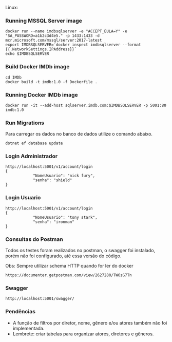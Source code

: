 Linux:

### Running MSSQL Server image

```
docker run --name imdbsqlserver -e "ACCEPT_EULA=Y" -e "SA_PASSWORD=a1b2c3d4e5." -p 1433:1433 -d mcr.microsoft.com/mssql/server:2017-latest
export IMDBSQLSERVER=`docker inspect imdbsqlserver --format {{.NetworkSettings.IPAddress}}`
echo $IMDBSQLSERVER
```

### Build Docker IMDb image

```
cd IMDb
docker build -t imdb:1.0 -f Dockerfile .
```

### Running Docker IMDb image
```
docker run -it --add-host sqlserver.imdb.com:$IMDBSQLSERVER -p 5001:80 imdb:1.0 
```

### Run Migrations

Para carregar os dados no banco de dados utilize o comando abaixo.

```
dotnet ef database update
```
### Login Administrador
```
http://localhost:5001/v1/account/login
{
            "NomeUsuario": "nick fury",
            "senha": "shield"
}
```
### Login Usuario 
```
http://localhost:5001/v1/account/login
{
            "NomeUsuario": "tony stark",
            "senha": "ironman"
}
```

### Consultas do Postman

Todos os testes foram realizados no postman, o swagger foi instalado, porém não foi configurado, até essa versão do código.

Obs: Sempre utilizar schema HTTP quando for ler do docker
```
https://documenter.getpostman.com/view/2627280/TW6zG7Tn
```

### Swagger

```
http://localhost:5001/swagger/
```

### Pendências

- A função de filtros por diretor, nome, gênero e/ou atores também não foi implementada.
- Lembrete: criar tabelas para organizar atores, diretores e gêneros.
